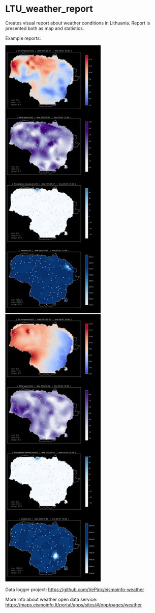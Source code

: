 # LTU_weather_report
Creates visual report about weather conditions in Lithuania. Report is presented both as map and statistics.

Example reports:

<img src="/images/Report_20211017_1400.png" width="300"/>
<img src="/images/Report_20211015_1100.png" width="300"/>

Data logger project:
https://github.com/VePink/eismoinfo-weather

More info about weather open data service: https://maps.eismoinfo.lt/portal/apps/sites/#/npp/pages/weather

